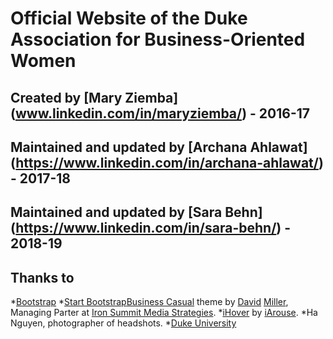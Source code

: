 # Official Website of the Duke Association for Business-Oriented Women
## Created by [Mary Ziemba] (www.linkedin.com/in/maryziemba/) - 2016-17
## Maintained and updated by [Archana Ahlawat] (https://www.linkedin.com/in/archana-ahlawat/) - 2017-18
## Maintained and updated by [Sara Behn] (https://www.linkedin.com/in/sara-behn/) - 2018-19

## Thanks to
*[Bootstrap](http://getbootstrap.com/) 
*[Start Bootstrap](http://startbootstrap.com/)[Business Casual](http://startbootstrap.com/template-overviews/business-casual/) theme by [David](https://twitter.com/davidmillerskt) [Miller](https://github.com/davidtmiller), Managing Parter at [Iron Summit Media Strategies](http://www.ironsummitmedia.com/).
*[iHover](http://gudh.github.io/ihover/dist/) by [iArouse](www.iarouse.com).
*Ha Nguyen, photographer of headshots.
*[Duke University](htpp://www.duke.edu/)
